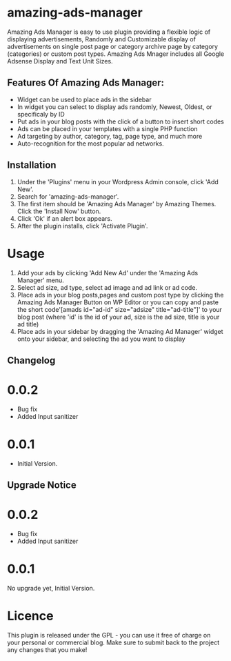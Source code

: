 # amazing-ads-manager
Amazing Ads Manager is easy to use plugin providing a flexible logic of displaying advertisements, Randomly and Customizable  display of advertisements on single post page or category archive page by category (categories) or custom post types. Amazing Ads Mnager includes all Google Adsense Display and Text Unit Sizes.

## Features Of Amazing Ads Manager:

* Widget can be used to place ads in the sidebar
* In widget you can select to display ads randomly, Newest, Oldest, or specificaly by ID
* Put ads in your blog posts with the click of a button to insert short codes
* Ads can be placed in your templates with a single PHP function
* Ad targeting by author, category, tag, page type, and much more
* Auto-recognition for the most popular ad networks.

## Installation 

1. Under the 'Plugins' menu in your Wordpress Admin console, click 'Add New'.
1. Search for 'amazing-ads-manager'.
1. The first item should be 'Amazing Ads Manager' by Amazing Themes.  Click the 'Install Now' button.
1. Click 'Ok' if an alert box appears.
1. After the plugin installs, click 'Activate Plugin'.

# Usage

1. Add your ads by clicking 'Add New Ad' under the 'Amazing Ads Manager' menu.
1. Select ad size, ad type, select ad image and ad link or ad code.
1. Place ads in your blog posts,pages and custom post type by clicking the Amazing Ads Manager Button on WP Editor  or you can copy and paste the short code'[amads id="ad-id" size="adsize" title="ad-title"]' to your blog post (where 'id' is the id of your ad, size is the ad size, title is your ad title)
1. Place ads in your sidebar by dragging the 'Amazing Ad Manager' widget onto your sidebar, and selecting the ad you want to display


## Changelog 
# 0.0.2
* Bug fix
* Added Input sanitizer 

# 0.0.1 
* Initial Version.

## Upgrade Notice

# 0.0.2
* Bug fix
* Added Input sanitizer 

# 0.0.1 
No upgrade yet, Initial Version.

# Licence

This plugin is released under the GPL - you can use it free of charge on your personal or commercial blog. Make sure to submit back to the project any changes that you make!

